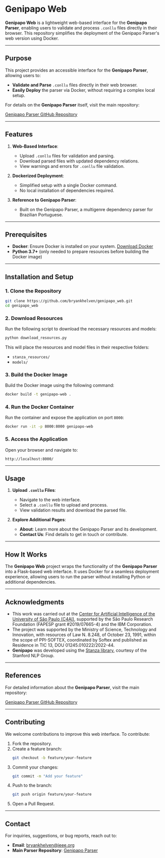 
# Genipapo Web

**Genipapo Web** is a lightweight web-based interface for the **Genipapo Parser**, enabling users to validate and process `.conllu` files directly in their browser. This repository simplifies the deployment of the Genipapo Parser's web version using Docker.

---

## Purpose

This project provides an accessible interface for the **Genipapo Parser**, allowing users to:

- **Validate and Parse** `.conllu` files directly in their web browser.
- **Easily Deploy** the parser via Docker, without requiring a complex local setup.

For details on the **Genipapo Parser** itself, visit the main repository:

[Genipapo Parser GitHub Repository](https://github.com/bryankhelven/genipapo)

---

## Features

1. **Web-Based Interface**:
   - Upload `.conllu` files for validation and parsing.
   - Download parsed files with updated dependency relations.
   - View warnings and errors for `.conllu` file validation.

2. **Dockerized Deployment**:
   - Simplified setup with a single Docker command.
   - No local installation of dependencies required.

3. **Reference to Genipapo Parser**:
   - Built on the Genipapo Parser, a multigenre dependency parser for Brazilian Portuguese.

---

## Prerequisites

- **Docker**: Ensure Docker is installed on your system. [Download Docker](https://www.docker.com/products/docker-desktop)
- **Python 3.7+** (only needed to prepare resources before building the Docker image)

---

## Installation and Setup

### 1. Clone the Repository

```bash
git clone https://github.com/bryankhelven/genipapo_web.git
cd genipapo_web
```

### 2. Download Resources

Run the following script to download the necessary resources and models:

```bash
python download_resources.py
```

This will place the resources and model files in their respective folders:
- `stanza_resources/`
- `models/`

### 3. Build the Docker Image

Build the Docker image using the following command:

```bash
docker build -t genipapo-web .
```

### 4. Run the Docker Container

Run the container and expose the application on port `8000`:

```bash
docker run -it -p 8000:8000 genipapo-web
```

### 5. Access the Application

Open your browser and navigate to:

```text
http://localhost:8000/
```

---

## Usage

1. **Upload `.conllu` Files**:
   - Navigate to the web interface.
   - Select a `.conllu` file to upload and process.
   - View validation results and download the parsed file.

2. **Explore Additional Pages**:
   - **About**: Learn more about the Genipapo Parser and its development.
   - **Contact Us**: Find details to get in touch or contribute.

---

## How It Works

The **Genipapo Web** project wraps the functionality of the **Genipapo Parser** into a Flask-based web interface. It uses Docker for a seamless deployment experience, allowing users to run the parser without installing Python or additional dependencies.

---

## Acknowledgments

- This work was carried out at the [Center for Artificial Intelligence of the University of São Paulo (C4AI)](http://c4ai.inova.usp.br/), supported by the São Paulo Research Foundation (FAPESP grant #2019/07665-4) and the IBM Corporation.
- The project was supported by the Ministry of Science, Technology and Innovation, with resources of Law N. 8.248, of October 23, 1991, within the scope of PPI-SOFTEX, coordinated by Softex and published as Residence in TIC 13, DOU 01245.010222/2022-44.
- **Genipapo** was developed using the [Stanza library](https://stanfordnlp.github.io/stanza/), courtesy of the Stanford NLP Group.

---

## References

For detailed information about the **Genipapo Parser**, visit the main repository:

[Genipapo Parser GitHub Repository](https://github.com/bryankhelven/genipapo)

---

## Contributing

We welcome contributions to improve this web interface. To contribute:

1. Fork the repository.
2. Create a feature branch:
   ```bash
   git checkout -b feature/your-feature
   ```
3. Commit your changes:
   ```bash
   git commit -m "Add your feature"
   ```
4. Push to the branch:
   ```bash
   git push origin feature/your-feature
   ```
5. Open a Pull Request.

---

## Contact

For inquiries, suggestions, or bug reports, reach out to:

- **Email**: [bryankhelven@ieee.org](mailto:bryankhelven@ieee.org)
- **Main Parser Repository**: [Genipapo Parser](https://github.com/bryankhelven/genipapo)
